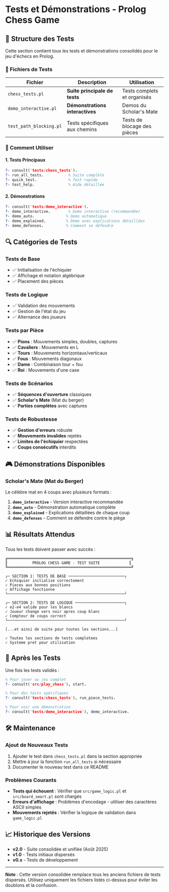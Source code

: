 # Tests et Démonstrations - Prolog Chess Game

## 📁 Structure des Tests

Cette section contient tous les tests et démonstrations consolidés pour le jeu d'échecs en Prolog.

### 🧪 Fichiers de Tests

| Fichier | Description | Utilisation |
|---------|-------------|-------------|
| `chess_tests.pl` | **Suite principale de tests** | Tests complets et organisés |
| `demo_interactive.pl` | **Démonstrations interactives** | Demos du Scholar's Mate |
| `test_path_blocking.pl` | Tests spécifiques aux chemins | Tests de blocage des pièces |

### 🎯 Comment Utiliser

#### 1. Tests Principaux
```prolog
?- consult('tests/chess_tests').
?- run_all_tests.           % Suite complète
?- quick_test.              % Test rapide
?- test_help.               % Aide détaillée
```

#### 2. Démonstrations
```prolog
?- consult('tests/demo_interactive').
?- demo_interactive.        % Demo interactive (recommandée)
?- demo_auto.              % Demo automatique
?- demo_explained.         % Demo avec explications détaillées
?- demo_defenses.          % Comment se défendre
```

## 🔍 Catégories de Tests

### Tests de Base
- ✅ Initialisation de l'échiquier
- ✅ Affichage et notation algébrique
- ✅ Placement des pièces

### Tests de Logique
- ✅ Validation des mouvements
- ✅ Gestion de l'état du jeu
- ✅ Alternance des joueurs

### Tests par Pièce
- ✅ **Pions** : Mouvements simples, doubles, captures
- ✅ **Cavaliers** : Mouvements en L
- ✅ **Tours** : Mouvements horizontaux/verticaux
- ✅ **Fous** : Mouvements diagonaux
- ✅ **Dame** : Combinaison tour + fou
- ✅ **Roi** : Mouvements d'une case

### Tests de Scénarios
- ✅ **Séquences d'ouverture** classiques
- ✅ **Scholar's Mate** (Mat du berger)
- ✅ **Parties complètes** avec captures

### Tests de Robustesse
- ✅ **Gestion d'erreurs** robuste
- ✅ **Mouvements invalides** rejetés
- ✅ **Limites de l'échiquier** respectées
- ✅ **Coups consécutifs** interdits

## 🎮 Démonstrations Disponibles

### Scholar's Mate (Mat du Berger)
Le célèbre mat en 4 coups avec plusieurs formats :

1. **`demo_interactive`** - Version interactive recommandée
2. **`demo_auto`** - Démonstration automatique complète  
3. **`demo_explained`** - Explications détaillées de chaque coup
4. **`demo_defenses`** - Comment se défendre contre le piège

## 📊 Résultats Attendus

Tous les tests doivent passer avec succès :

```
╔═══════════════════════════════════════════════════════╗
║           PROLOG CHESS GAME - TEST SUITE             ║
╚═══════════════════════════════════════════════════════╝

┌─ SECTION 1: TESTS DE BASE ─────────────────────────┐
✓ Echiquier initialise correctement
✓ Pieces aux bonnes positions
✓ Affichage fonctionne
└────────────────────────────────────────────────────┘

┌─ SECTION 2: TESTS DE LOGIQUE ──────────────────────┐
✓ e2-e4 valide pour les blancs
✓ Joueur change vers noir apres coup blanc
✓ Compteur de coups correct
└────────────────────────────────────────────────────┘

[...et ainsi de suite pour toutes les sections...]

✓ Toutes les sections de tests completees
✓ Systeme pret pour utilisation
```

## 🚀 Après les Tests

Une fois les tests validés :

```prolog
% Pour jouer au jeu complet
?- consult('src/play_chess'), start.

% Pour des tests spécifiques
?- consult('tests/chess_tests'), run_piece_tests.

% Pour voir une démonstration
?- consult('tests/demo_interactive'), demo_interactive.
```

## 🛠️ Maintenance

### Ajout de Nouveaux Tests
1. Ajouter le test dans `chess_tests.pl` dans la section appropriée
2. Mettre à jour la fonction `run_all_tests` si nécessaire
3. Documenter le nouveau test dans ce README

### Problèmes Courants
- **Tests qui échouent** : Vérifier que `src/game_logic.pl` et `src/board_smart.pl` sont chargés
- **Erreurs d'affichage** : Problèmes d'encodage - utiliser des caractères ASCII simples
- **Mouvements rejetés** : Vérifier la logique de validation dans `game_logic.pl`

## 📈 Historique des Versions

- **v2.0** - Suite consolidée et unifiée (Août 2025)
- **v1.0** - Tests initiaux dispersés
- **v0.x** - Tests de développement

---

**Note** : Cette version consolidée remplace tous les anciens fichiers de tests dispersés. Utilisez uniquement les fichiers listés ci-dessus pour éviter les doublons et la confusion.
